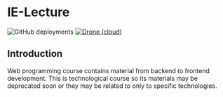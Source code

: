 # IE-Lecture
![GitHub deployments](https://img.shields.io/github/deployments/SBU-CE/IE-Lecture/github-pages?logo=github&style=flat-square)
[![Drone (cloud)](https://img.shields.io/drone/build/SBU-CE/IE-lecture.svg?style=flat-square&logo=drone)](https://cloud.drone.io/SBU-CE/IE-lecture)

## Introduction
Web programming course contains material from backend to frontend development.
This is technological course so its materials may be deprecated soon or they may be related to only to specific technologies.
